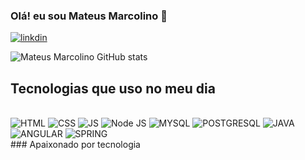 ### Olá! eu sou Mateus Marcolino 👋

[![linkdin](https://img.shields.io/badge/LinkedIn-0077B5?style=for-the-badge&logo=linkedin&logoColor=white)](https://www.linkedin.com/in/mateus-marcolino-silva-0a4636221/)


![Mateus Marcolino GitHub stats](https://github-readme-stats.vercel.app/api?username=MATEUSMSILV4&hide=dracula)

## Tecnologias que uso no meu dia 

<div style="display: inline_block"><br/>
<img aling="center" alt="HTML" src="https://img.shields.io/badge/HTML-239120?style=for-the-badge&logo=html5&logoColor=white"/>
<img aling="center" alt="CSS" src="https://img.shields.io/badge/CSS-239120?&style=for-the-badge&logo=css3&logoColor=white"/>
<img aling="center" alt="JS" src="https://img.shields.io/badge/JavaScript-F7DF1E?style=for-the-badge&logo=javascript&logoColor=black">
<img aling="center" alt="Node JS" src="https://img.shields.io/badge/Node.js-43853D?style=for-the-badge&logo=node.js&logoColor=white">
<img aling="center" alt="MYSQL" src="https://img.shields.io/badge/MySQL-00000F?style=for-the-badge&logo=mysql&logoColor=white">
<img aling="center" alt="POSTGRESQL" src="https://img.shields.io/badge/PostgreSQL-316192?style=for-the-badge&logo=postgresql&logoColor=white">
<img aling="center" alt="JAVA" src="https://img.shields.io/badge/Java-ED8B00?style=for-the-badge&logo=openjdk&logoColor=white">
<img aling="center" alt="ANGULAR" src="https://img.shields.io/badge/Angular-DD0031?style=for-the-badge&logo=angular&logoColor=white">
<img aling="center" alt="SPRING" src="https://img.shields.io/badge/Spring-6DB33F?style=for-the-badge&logo=spring&logoColor=white">


<div>
### Apaixonado por tecnologia
